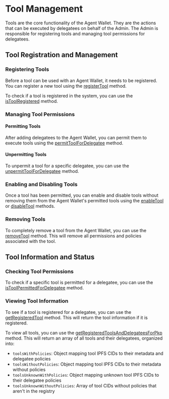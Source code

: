 # Tool Management

Tools are the core functionality of the Agent Wallet. They are the actions that can be executed by delegatees on behalf of the Admin. The Admin is responsible for registering tools and managing tool permissions for delegatees.

## Tool Registration and Management

### Registering Tools

Before a tool can be used with an Agent Wallet, it needs to be registered. You can register a new tool using the [registerTool](https://agent-wallet.vercel.app/classes/agent_wallet_src.Admin.html#registerTool) method.

To check if a tool is registered in the system, you can use the [isToolRegistered](https://agent-wallet.vercel.app/classes/agent_wallet_src.Admin.html#isToolRegistered) method.

### Managing Tool Permissions

#### Permitting Tools

After adding delegatees to the Agent Wallet, you can permit them to execute tools using the [permitToolForDelegatee](https://agent-wallet.vercel.app/classes/agent_wallet_src.Admin.html#permitToolForDelegatee) method.

#### Unpermitting Tools

To unpermit a tool for a specific delegatee, you can use the [unpermitToolForDelegatee](https://agent-wallet.vercel.app/classes/agent_wallet_src.Admin.html#unpermitToolForDelegatee) method.

### Enabling and Disabling Tools

Once a tool has been permitted, you can enable and disable tools without removing them from the Agent Wallet's permitted tools using the [enableTool](https://agent-wallet.vercel.app/classes/agent_wallet_src.Admin.html#enableTool) or [disableTool](https://agent-wallet.vercel.app/classes/agent_wallet_src.Admin.html#disableTool) methods.

### Removing Tools

To completely remove a tool from the Agent Wallet, you can use the [removeTool](https://agent-wallet.vercel.app/classes/agent_wallet_src.Admin.html#removeTool) method. This will remove all permissions and policies associated with the tool.

## Tool Information and Status

### Checking Tool Permissions

To check if a specific tool is permitted for a delegatee, you can use the [isToolPermittedForDelegatee](https://agent-wallet.vercel.app/classes/agent_wallet_src.Admin.html#isToolPermittedForDelegatee) method.

### Viewing Tool Information

To see if a tool is registered for a delegatee, you can use the [getRegisteredTool](https://agent-wallet.vercel.app/classes/agent_wallet_src.Admin.html#getRegisteredTool) method. This will return the tool information if it is registered.

To view all tools, you can use the [getRegisteredToolsAndDelegateesForPkp](https://agent-wallet.vercel.app/classes/agent_wallet_src.Admin.html#getRegisteredToolsAndDelegateesForPkp) method. This will return an array of all tools and their delegatees, organized into:

- `toolsWithPolicies`: Object mapping tool IPFS CIDs to their metadata and delegatee policies
- `toolsWithoutPolicies`: Object mapping tool IPFS CIDs to their metadata without policies
- `toolsUnknownWithPolicies`: Object mapping unknown tool IPFS CIDs to their delegatee policies
- `toolsUnknownWithoutPolicies`: Array of tool CIDs without policies that aren't in the registry 